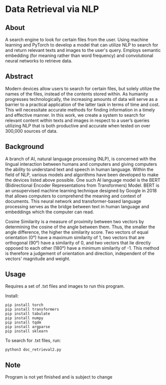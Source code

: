 # Data Retrieval via NLP

## About
A search engine to look for certain files from the user.
Using machine learning and PyTorch to develop a model that can utilize NLP to search for and return relevant texts and images to the user's query.
Employs semantic embedding (for meaning rather than word frequency) and convolutional neural networks to retrieve data.

## Abstract
Modern devices allow users to search for certain files, but solely utilize the names of the files, instead of the contents stored within. As humanity progresses technologically, the increasing amounts of data will serve as a barrier to a practical application of the latter task in terms of time and cost. This will necessitate accurate methods for finding information in a timely and effective manner. In this work, we create a system to search for relevant content within texts and images in respect to a user’s queries utilizing NLP that is both productive and accurate when tested on over 300,000 sources of data.

## Background 
A branch of AI, natural language processing (NLP), is concerned with the lingual interaction between humans and computers and giving computers the ability to understand text and speech in human language. Within the field of NLP, various models and algorithms have been developed to make the devices listed above possible. One such AI language model is the BERT (Bidirectional Encoder Representations from Transformers) Model. BERT is an unsupervised machine learning technique designed by Google in 2018 that allows computers to comprehend the meaning and context of documents. This neural network and transformer-based language processing serves as the bridge between text in human language and embeddings which the computer can read. 

Cosine Similarity is a measure of proximity between two vectors by determining the cosine of the angle between them. Thus, the smaller the angle difference, the higher the similarity score. Two vectors of equal orientation (0°) have a maximum similarity of 1, two vectors that are orthogonal (90°) have a similarity of 0, and two vectors that lie directly opposed to each other (180°) have a minimum similarity of -1. This method is therefore a judgement of orientation and direction, independent of the vectors' magnitude and weight.

## Usage
Requires a set of .txt files and images to run this program. 

Install:

```
pip install torch
pip install transformers
pip install tabulate
pip install numpy
pip install tqdm
pip install argparse
pip install sklearn
```

To search for .txt files, run:

```
python3 doc_retrieval2.py
```

## Note

Program is not yet finished and is subject to change
